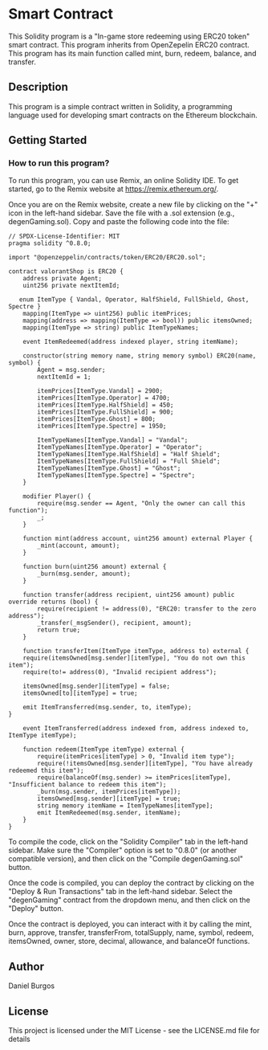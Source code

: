 # Smart Contract
This Solidity program is a "In-game store redeeming using ERC20 token" smart contract. This program inherits from OpenZepelin ERC20 contract. This program has its main function called mint, burn, redeem, balance, and transfer.

## Description
This program is a simple contract written in Solidity, a programming language used for developing smart contracts on the Ethereum blockchain.

## Getting Started  
### How to run this program?
To run this program, you can use Remix, an online Solidity IDE. To get started, go to the Remix website at https://remix.ethereum.org/.

Once you are on the Remix website, create a new file by clicking on the "+" icon in the left-hand sidebar. Save the file with a .sol extension (e.g., degenGaming.sol). Copy and paste the following code into the file:

```
// SPDX-License-Identifier: MIT
pragma solidity ^0.8.0;

import "@openzeppelin/contracts/token/ERC20/ERC20.sol";

contract valorantShop is ERC20 {
    address private Agent;
    uint256 private nextItemId;

   enum ItemType { Vandal, Operator, HalfShield, FullShield, Ghost, Spectre }
    mapping(ItemType => uint256) public itemPrices;
    mapping(address => mapping(ItemType => bool)) public itemsOwned;
    mapping(ItemType => string) public ItemTypeNames;

    event ItemRedeemed(address indexed player, string itemName);

    constructor(string memory name, string memory symbol) ERC20(name, symbol) {
        Agent = msg.sender;
        nextItemId = 1;

        itemPrices[ItemType.Vandal] = 2900;
        itemPrices[ItemType.Operator] = 4700;
        itemPrices[ItemType.HalfShield] = 450;
        itemPrices[ItemType.FullShield] = 900;
        itemPrices[ItemType.Ghost] = 800;
        itemPrices[ItemType.Spectre] = 1950;

        ItemTypeNames[ItemType.Vandal] = "Vandal";
        ItemTypeNames[ItemType.Operator] = "Operator";
        ItemTypeNames[ItemType.HalfShield] = "Half Shield";
        ItemTypeNames[ItemType.FullShield] = "Full Shield";
        ItemTypeNames[ItemType.Ghost] = "Ghost";
        ItemTypeNames[ItemType.Spectre] = "Spectre";
    }

    modifier Player() {
        require(msg.sender == Agent, "Only the owner can call this function");
        _;
    }

    function mint(address account, uint256 amount) external Player {
        _mint(account, amount);
    }

    function burn(uint256 amount) external {
        _burn(msg.sender, amount);
    }

    function transfer(address recipient, uint256 amount) public override returns (bool) {
        require(recipient != address(0), "ERC20: transfer to the zero address");
        _transfer(_msgSender(), recipient, amount);
        return true;
    }

    function transferItem(ItemType itemType, address to) external {
    require(itemsOwned[msg.sender][itemType], "You do not own this item");
    require(to!= address(0), "Invalid recipient address");

    itemsOwned[msg.sender][itemType] = false;
    itemsOwned[to][itemType] = true;

    emit ItemTransferred(msg.sender, to, itemType);
}

    event ItemTransferred(address indexed from, address indexed to, ItemType itemType);

    function redeem(ItemType itemType) external {
        require(itemPrices[itemType] > 0, "Invalid item type");
        require(!itemsOwned[msg.sender][itemType], "You have already redeemed this item");
        require(balanceOf(msg.sender) >= itemPrices[itemType], "Insufficient balance to redeem this item");
        _burn(msg.sender, itemPrices[itemType]);
        itemsOwned[msg.sender][itemType] = true;
        string memory itemName = ItemTypeNames[itemType];
        emit ItemRedeemed(msg.sender, itemName);
    }
}
```



To compile the code, click on the "Solidity Compiler" tab in the left-hand sidebar. Make sure the "Compiler" option is set to "0.8.0" (or another compatible version), and then click on the "Compile degenGaming.sol" button.

Once the code is compiled, you can deploy the contract by clicking on the "Deploy & Run Transactions" tab in the left-hand sidebar. Select the "degenGaming" contract from the dropdown menu, and then click on the "Deploy" button.

Once the contract is deployed, you can interact with it by calling the mint, burn, approve, transfer, transferFrom, totalSupply, name, symbol, redeem, itemsOwned, owner, store, decimal, allowance, and balanceOf functions.


## Author
Daniel Burgos


## License
This project is licensed under the MIT License - see the LICENSE.md file for details


